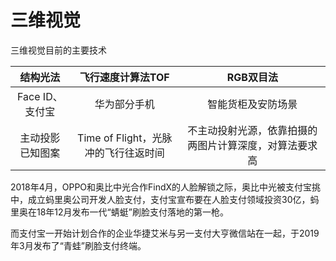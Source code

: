 # 三维视觉



三维视觉目前的主要技术

|     结构光法     |          飞行速度计算法TOF           |                       RGB双目法                        |
| :--------------: | :----------------------------------: | :----------------------------------------------------: |
| Face ID、支付宝  |             华为部分手机             |                   智能货柜及安防场景                   |
| 主动投影已知图案 | Time of Flight，光脉冲的飞行往返时间 | 不主动投射光源，依靠拍摄的两图片计算深度，对算法要求高 |



2018年4月，OPPO和奥比中光合作FindX的人脸解锁之际，奥比中光被支付宝挑中，成立蚂里奥公司开发人脸支付，支付宝宣布要在人脸支付领域投资30亿，蚂里奥在18年12月发布一代“蜻蜓”刷脸支付落地的第一枪。

而支付宝一开始计划合作的企业华捷艾米与另一支付大亨微信站在一起，于2019年3月发布了“青蛙”刷脸支付终端。
